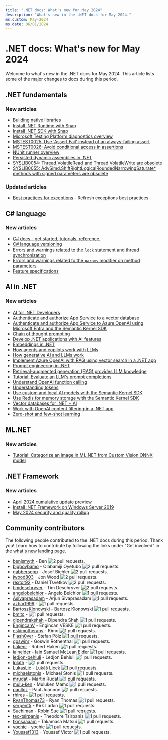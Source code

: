 ```yaml
---
title: ".NET docs: What's new for May 2024"
description: "What's new in the .NET docs for May 2024."
ms.custom: May-2024
ms.date: 06/01/2024
---
```


# .NET docs: What's new for May 2024

Welcome to what's new in the .NET docs for May 2024. This article lists some of the major changes to docs during this period.

## .NET fundamentals

### New articles

- [Building native libraries](../core/deploying/native-aot/libraries.md)
- [Install .NET Runtime with Snap](../core/install/linux-snap-runtime.md)
- [Install .NET SDK with Snap](../core/install/linux-snap-sdk.md)
- [Microsoft Testing Platform diagnostics overview](../core/testing/unit-testing-platform-diagnostics.md)
- [MSTEST0025: Use 'Assert.Fail' instead of an always-failing assert](../core/testing/mstest-analyzers/mstest0025.md)
- [MSTEST0026: Avoid conditional access in assertions](../core/testing/mstest-analyzers/mstest0026.md)
- [NUnit runner overview](../core/testing/unit-testing-nunit-runner-intro.md)
- [Persisted dynamic assemblies in .NET](../fundamentals/runtime-libraries/system-reflection-emit-persistedassemblybuilder.md)
- [SYSLIB0054: Thread.VolatileRead and Thread.VolatileWrite are obsolete](../fundamentals/syslib-diagnostics/syslib0054.md)
- [SYSLIB0055: AdvSimd.ShiftRightLogicalRoundedNarrowingSaturate\* methods with signed parameters are obsolete](../fundamentals/syslib-diagnostics/syslib0055.md)

### Updated articles

- [Best practices for exceptions](../standard/exceptions/best-practices-for-exceptions.md) - Refresh exceptions best practices

## C# language

### New articles

- [C# docs - get started, tutorials, reference.](../csharp/tour-of-csharp/index.yml)
- [C# language versioning](../csharp/language-reference/language-versioning.md)
- [Errors and warnings related to the `lock` statement and thread synchronization](../csharp/language-reference/compiler-messages/lock-semantics.md)
- [Errors and warnings related to the `params` modifier on method parameters](../csharp/language-reference/compiler-messages/params-arrays.md)
- [Feature specifications](../csharp/specification/feature-spec-overview.md)

## AI in .NET

### New articles

- [AI for .NET Developers](../ai/index.yml)
- [Authenticate and authorize App Service to a vector database](../ai/how-to/app-service-db-auth.md)
- [Authenticate and authorize App Service to Azure OpenAI using Microsoft Entra and the Semantic Kernel SDK](../ai/how-to/app-service-aoai-auth.md)
- [Chain of thought prompting](../ai/conceptual/chain-of-thought-prompting.md)
- [Develop .NET applications with AI features](../ai/get-started/dotnet-ai-overview.md)
- [Embeddings in .NET](../ai/conceptual/embeddings.md)
- [How agents and copilots work with LLMs](../ai/conceptual/agents.md)
- [How generative AI and LLMs work](../ai/conceptual/how-genai-and-llms-work.md)
- [Implement Azure OpenAI with RAG using vector search in a .NET app](../ai/tutorials/tutorial-ai-vector-search.md)
- [Prompt engineering in .NET](../ai/conceptual/prompt-engineering-dotnet.md)
- [Retrieval-augmented generation (RAG) provides LLM knowledge](../ai/conceptual/rag.md)
- [Tutorial: Evaluate an LLM's prompt completions](../ai/tutorials/llm-eval.md)
- [Understand OpenAI function calling](../ai/conceptual/understanding-openai-functions.md)
- [Understanding tokens](../ai/conceptual/understanding-tokens.md)
- [Use custom and local AI models with the Semantic Kernel SDK](../ai/how-to/work-with-local-models.md)
- [Use Redis for memory storage with the Semantic Kernel SDK](../ai/how-to/use-redis-for-memory.md)
- [Vector databases for .NET + AI](../ai/conceptual/vector-databases.md)
- [Work with OpenAI content filtering in a .NET app](../ai/how-to/content-filtering.md)
- [Zero-shot and few-shot learning](../ai/conceptual/zero-shot-learning.md)

## ML.NET

### New articles

- [Tutorial: Categorize an image in ML.NET from Custom Vision ONNX model](../machine-learning/tutorials/object-detection-custom-vision-onnx.md)

## .NET Framework

### New articles

- [April 2024 cumulative update preview](../framework/release-notes/2024/04-23-april-preview-cumulative-update.md)
- [Install .NET Framework on Windows Server 2019](../framework/install/on-server-2019.md)
- [May 2024 security and quality rollup](../framework/release-notes/2024/05-14-may-security-and-quality-rollup.md)

## Community contributors

The following people contributed to the .NET docs during this period. Thank you! Learn how to contribute by following the links under "Get involved" in the [what's new landing page](index.yml).

- [benjsmyth](https://github.com/benjsmyth) - Ben ![2 pull requests.](https://img.shields.io/badge/Merged%20Pull%20Requests-2-green)
- [bigboybamo](https://github.com/bigboybamo) - Olabamiji Oyetubo ![2 pull requests.](https://img.shields.io/badge/Merged%20Pull%20Requests-2-green)
- [gabbersepp](https://github.com/gabbersepp) - Josef Biehler ![2 pull requests.](https://img.shields.io/badge/Merged%20Pull%20Requests-2-green)
- [jwood803](https://github.com/jwood803) - Jon Wood ![2 pull requests.](https://img.shields.io/badge/Merged%20Pull%20Requests-2-green)
- [rextor92](https://github.com/rextor92) - Daniel Tsvetkov ![2 pull requests.](https://img.shields.io/badge/Merged%20Pull%20Requests-2-green)
- [timdeschryver](https://github.com/timdeschryver) - Tim Deschryver ![2 pull requests.](https://img.shields.io/badge/Merged%20Pull%20Requests-2-green)
- [angelobelchior](https://github.com/angelobelchior) - Angelo Belchior ![1 pull requests.](https://img.shields.io/badge/Merged%20Pull%20Requests-1-green)
- [Asivaprasadam](https://github.com/Asivaprasadam) - Arjun Sivaprasadam ![1 pull requests.](https://img.shields.io/badge/Merged%20Pull%20Requests-1-green)
- [azhar1999](https://github.com/azhar1999) -  ![1 pull requests.](https://img.shields.io/badge/Merged%20Pull%20Requests-1-green)
- [BartoszKlonowski](https://github.com/BartoszKlonowski) - Bartosz Klonowski ![1 pull requests.](https://img.shields.io/badge/Merged%20Pull%20Requests-1-green)
- [bmitc](https://github.com/bmitc) -  ![1 pull requests.](https://img.shields.io/badge/Merged%20Pull%20Requests-1-green)
- [dipendrakshah](https://github.com/dipendrakshah) - Dipendra Shah ![1 pull requests.](https://img.shields.io/badge/Merged%20Pull%20Requests-1-green)
- [EngincanV](https://github.com/EngincanV) - Engincan VESKE ![1 pull requests.](https://img.shields.io/badge/Merged%20Pull%20Requests-1-green)
- [eskimotherapy](https://github.com/eskimotherapy) - Kimo ![1 pull requests.](https://img.shields.io/badge/Merged%20Pull%20Requests-1-green)
- [Flash0ver](https://github.com/Flash0ver) - Stefan Pölz ![1 pull requests.](https://img.shields.io/badge/Merged%20Pull%20Requests-1-green)
- [goswinr](https://github.com/goswinr) - Goswin Rothenthal ![1 pull requests.](https://img.shields.io/badge/Merged%20Pull%20Requests-1-green)
- [hakenr](https://github.com/hakenr) - Robert Haken ![1 pull requests.](https://img.shields.io/badge/Merged%20Pull%20Requests-1-green)
- [iainelder](https://github.com/iainelder) - Iain Samuel McLean Elder ![1 pull requests.](https://img.shields.io/badge/Merged%20Pull%20Requests-1-green)
- [ledjon-behluli](https://github.com/ledjon-behluli) - Ledjon Behluli ![1 pull requests.](https://img.shields.io/badge/Merged%20Pull%20Requests-1-green)
- [lplath](https://github.com/lplath) -  ![1 pull requests.](https://img.shields.io/badge/Merged%20Pull%20Requests-1-green)
- [LukasLic](https://github.com/LukasLic) - Lukáš Licek ![1 pull requests.](https://img.shields.io/badge/Merged%20Pull%20Requests-1-green)
- [michaelstonis](https://github.com/michaelstonis) - Michael Stonis ![1 pull requests.](https://img.shields.io/badge/Merged%20Pull%20Requests-1-green)
- [mrudat](https://github.com/mrudat) - Martin Rudat ![1 pull requests.](https://img.shields.io/badge/Merged%20Pull%20Requests-1-green)
- [mulu-ken](https://github.com/mulu-ken) - Muluken Mamo ![1 pull requests.](https://img.shields.io/badge/Merged%20Pull%20Requests-1-green)
- [paulloz](https://github.com/paulloz) - Paul Joannon ![1 pull requests.](https://img.shields.io/badge/Merged%20Pull%20Requests-1-green)
- [rhires](https://github.com/rhires) -  ![1 pull requests.](https://img.shields.io/badge/Merged%20Pull%20Requests-1-green)
- [RyanThomas73](https://github.com/RyanThomas73) - Ryan Thomas ![1 pull requests.](https://img.shields.io/badge/Merged%20Pull%20Requests-1-green)
- [serpent5](https://github.com/serpent5) - Kirk Larkin ![1 pull requests.](https://img.shields.io/badge/Merged%20Pull%20Requests-1-green)
- [Suchiman](https://github.com/Suchiman) - Robin Sue ![1 pull requests.](https://img.shields.io/badge/Merged%20Pull%20Requests-1-green)
- [teo-tsirpanis](https://github.com/teo-tsirpanis) - Theodore Tsirpanis ![1 pull requests.](https://img.shields.io/badge/Merged%20Pull%20Requests-1-green)
- [tkmsaaaam](https://github.com/tkmsaaaam) - Takamasa Matsui ![1 pull requests.](https://img.shields.io/badge/Merged%20Pull%20Requests-1-green)
- [yochie](https://github.com/yochie) - yochie ![1 pull requests.](https://img.shields.io/badge/Merged%20Pull%20Requests-1-green)
- [Youssef1313](https://github.com/Youssef1313) - Youssef Victor ![1 pull requests.](https://img.shields.io/badge/Merged%20Pull%20Requests-1-green)
